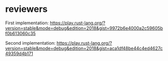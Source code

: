 # reviewers
First implementation: https://play.rust-lang.org/?version=stable&mode=debug&edition=2018&gist=9972b6e4000a2c59605bf0b613060c35

Second implementation: https://play.rust-lang.org/?version=stable&mode=debug&edition=2018&gist=aca1df48be44c4ed4627c49359d4b171
